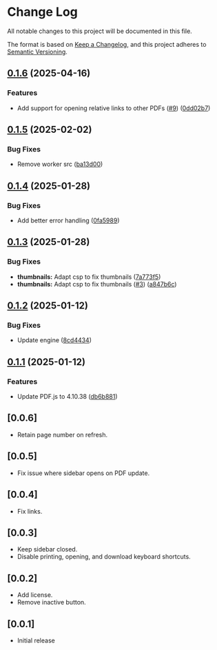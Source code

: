 # Change Log

All notable changes to this project will be documented in this file.

The format is based on [Keep a Changelog](https://keepachangelog.com/en/1.0.0/),
and this project adheres to [Semantic Versioning](https://semver.org/spec/v2.0.0.html).

## [0.1.6](https://github.com/mathematic-inc/vscode-pdf/compare/v0.1.5...v0.1.6) (2025-04-16)


### Features

* Add support for opening relative links to other PDFs ([#9](https://github.com/mathematic-inc/vscode-pdf/issues/9)) ([0dd02b7](https://github.com/mathematic-inc/vscode-pdf/commit/0dd02b71650fba7b1fb2d25259913aae272aa468))

## [0.1.5](https://github.com/mathematic-inc/vscode-pdf/compare/v0.1.4...v0.1.5) (2025-02-02)


### Bug Fixes

* Remove worker src ([ba13d00](https://github.com/mathematic-inc/vscode-pdf/commit/ba13d001e982b87e39ec05fc4a17bc3fe6692257))

## [0.1.4](https://github.com/mathematic-inc/vscode-pdf/compare/v0.1.3...v0.1.4) (2025-01-28)


### Bug Fixes

* Add better error handling ([0fa5989](https://github.com/mathematic-inc/vscode-pdf/commit/0fa5989c7c7225daa98481f75a6c8dd75197ced3))

## [0.1.3](https://github.com/mathematic-inc/vscode-pdf/compare/v0.1.2...v0.1.3) (2025-01-28)


### Bug Fixes

* **thumbnails:** Adapt csp to fix thumbnails ([7a773f5](https://github.com/mathematic-inc/vscode-pdf/commit/7a773f5e3e1e835fb15a15d2774e06d0feab80a1))
* **thumbnails:** Adapt csp to fix thumbnails ([#3](https://github.com/mathematic-inc/vscode-pdf/issues/3)) ([a847b6c](https://github.com/mathematic-inc/vscode-pdf/commit/a847b6cc922fa3845efe76956e5bb9cd23a62dec))

## [0.1.2](https://github.com/mathematic-inc/vscode-pdf/compare/v0.1.1...v0.1.2) (2025-01-12)


### Bug Fixes

* Update engine ([8cd4434](https://github.com/mathematic-inc/vscode-pdf/commit/8cd4434985a1d961e6db8e0a7338d9d89ae9efe1))

## [0.1.1](https://github.com/mathematic-inc/vscode-pdf/compare/v0.1.0...v0.1.1) (2025-01-12)


### Features

* Update PDF.js to 4.10.38 ([db6b881](https://github.com/mathematic-inc/vscode-pdf/commit/db6b8813c9a18bfbd39276d35ec313f2702134d6))

## [0.0.6]

- Retain page number on refresh.

## [0.0.5]

- Fix issue where sidebar opens on PDF update.

## [0.0.4]

- Fix links.

## [0.0.3]

- Keep sidebar closed.
- Disable printing, opening, and download keyboard shortcuts.

## [0.0.2]

- Add license.
- Remove inactive button.

## [0.0.1]

- Initial release
